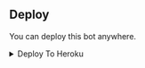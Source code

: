 


## Deploy
You can deploy this bot anywhere.

<details><summary>Deploy To Heroku</summary>
<p>
<br>
<a href="https://heroku.com/deploy?template=https://github.com/donui-bit/Kobra-">
  <img src="https://www.herokucdn.com/deploy/button.svg" alt="Deploy">
</a>
</p>
</details>

